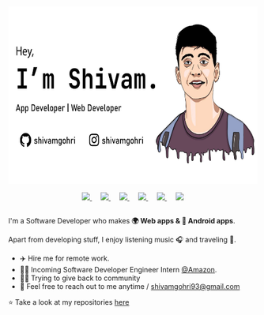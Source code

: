 <p align="center">
    <img src="assets/github.jpg" height="360">
</p>

<p align="center">
    <a href="https://www.youtube.com/channel/UCL1JR_wqotTFy3P-_C2R1ww">
    <img width="25px" src="https://cdn.jsdelivr.net/npm/simple-icons@v3/icons/youtube.svg" />
    </a>
    &emsp;
    <a href="mailto:shivamgohri93@gmail.com?Subject=Hey%20there!">
    <img width="25px" src="https://cdn.jsdelivr.net/npm/simple-icons@v3/icons/gmail.svg" />
    </a>
    &emsp;
    <a href="https://twitter.com/shivamgohri">
    <img width="25px" src="https://cdn.jsdelivr.net/npm/simple-icons@v3/icons/twitter.svg" />
    </a>
    &emsp;
    <a href="https://www.linkedin.com/in/shivamgohri">
    <img width="25px" src="https://cdn.jsdelivr.net/npm/simple-icons@v3/icons/linkedin.svg" />
    </a>
    &emsp;
    <a href="https://www.instagram.com/shivamgohri">
    <img width="25px" src="https://cdn.jsdelivr.net/npm/simple-icons@v3/icons/instagram.svg" />
    </a>
    &emsp;
    <a href="https://medium.com/@shivamgohri">
    <img width="25px" src="https://cdn.jsdelivr.net/npm/simple-icons@v3/icons/medium.svg" />
    </a>
</p>

##

I'm a Software Developer who makes **🌍 Web apps & 📱 Android apps**.

Apart from developing stuff, I enjoy listening music 🎧 and traveling 🗻.

- ✈️ Hire me for remote work.
- 👨‍💻 Incoming Software Developer Engineer Intern [@Amazon](https://amazon.com).
- 🙏🏻 Trying to give back to community
- 💬 Feel free to reach out to me anytime / <a href="mailto:shivamgohri93@gmail.com?Subject=Hey%20there!">shivamgohri93@gmail.com</a>

⭐️ Take a look at my repositories [here](https://github.com/shivamgohri?tab=repositories)
